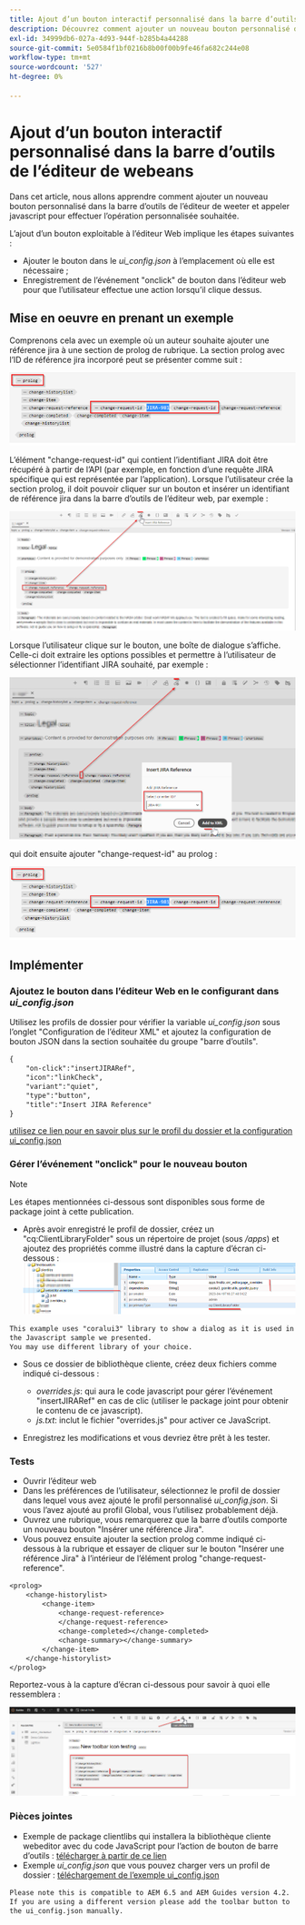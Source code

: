 ```yaml
---
title: Ajout d’un bouton interactif personnalisé dans la barre d’outils de l’éditeur de webeans
description: Découvrez comment ajouter un nouveau bouton personnalisé dans la barre d’outils de l’éditeur de weets et appeler javascript pour l’utiliser de manière personnalisée.
exl-id: 34999db6-027a-4d93-944f-b285b4a44288
source-git-commit: 5e0584f1bf0216b8b00f00b9fe46fa682c244e08
workflow-type: tm+mt
source-wordcount: '527'
ht-degree: 0%

---
```


# Ajout d’un bouton interactif personnalisé dans la barre d’outils de l’éditeur de webeans

Dans cet article, nous allons apprendre comment ajouter un nouveau bouton personnalisé dans la barre d’outils de l’éditeur de weeter et appeler javascript pour effectuer l’opération personnalisée souhaitée.

L’ajout d’un bouton exploitable à l’éditeur Web implique les étapes suivantes :
- Ajouter le bouton dans le *ui_config.json* à l’emplacement où elle est nécessaire ;
- Enregistrement de l’événement &quot;onclick&quot; de bouton dans l’éditeur web pour que l’utilisateur effectue une action lorsqu’il clique dessus.


## Mise en oeuvre en prenant un exemple

Comprenons cela avec un exemple où un auteur souhaite ajouter une référence jira à une section de prolog de rubrique. La section prolog avec l’ID de référence jira incorporé peut se présenter comme suit :

![Section de recherche avec référence d’ID JIRA](../../../assets/authoring/webeditor-add-customtoolbarbutton-prolog-sample.png)

L’élément &quot;change-request-id&quot; qui contient l’identifiant JIRA doit être récupéré à partir de l’API (par exemple, en fonction d’une requête JIRA spécifique qui est représentée par l’application). Lorsque l’utilisateur crée la section prolog, il doit pouvoir cliquer sur un bouton et insérer un identifiant de référence jira dans la barre d’outils de l’éditeur web, par exemple :

![Section Prolog - Ajout d’une référence JIRA](../../../assets/authoring/webeditor-add-customtoolbarbutton-prolog-insertjirareference.png)

Lorsque l’utilisateur clique sur le bouton, une boîte de dialogue s’affiche. Celle-ci doit extraire les options possibles et permettre à l’utilisateur de sélectionner l’identifiant JIRA souhaité, par exemple :

![Section de recherche Ajout de la boîte de dialogue JIRA ID](../../../assets/authoring/webeditor-add-customtoolbarbutton-prolog-insertjirareference-dialog.png)

qui doit ensuite ajouter &quot;change-request-id&quot; au prolog :

![Section de recherche avec référence d’ID JIRA](../../../assets/authoring/webeditor-add-customtoolbarbutton-prolog-sample.png)



## Implémenter


### Ajoutez le bouton dans l’éditeur Web en le configurant dans *ui_config.json*

Utilisez les profils de dossier pour vérifier la variable *ui_config.json* sous l’onglet &quot;Configuration de l’éditeur XML&quot; et ajoutez la configuration de bouton JSON dans la section souhaitée du groupe &quot;barre d’outils&quot;.

```
{
    "on-click":"insertJIRARef",
    "icon":"linkCheck",
    "variant":"quiet",
    "type":"button",
    "title":"Insert JIRA Reference"
}
```

[utilisez ce lien pour en savoir plus sur le profil du dossier et la configuration ui_config.json](https://experienceleague.adobe.com/docs/experience-manager-guides-learn/videos/advanced-user-guide/editor-configuration.html?lang=en)


### Gérer l’événement &quot;onclick&quot; pour le nouveau bouton

>[!NOTE]
>
>Les étapes mentionnées ci-dessous sont disponibles sous forme de package joint à cette publication.



- Après avoir enregistré le profil de dossier, créez un &quot;cq:ClientLibraryFolder&quot; sous un répertoire de projet (sous */apps*) et ajoutez des propriétés comme illustré dans la capture d’écran ci-dessous :
  ![Paramètres de bibliothèque cliente pour webeditor](../../../assets/authoring/webeditor-add-customtoolbarbutton-clientlibrarysettings.png)

```
This example uses "coralui3" library to show a dialog as it is used in the Javascript sample we presented.
You may use different library of your choice.
```

- Sous ce dossier de bibliothèque cliente, créez deux fichiers comme indiqué ci-dessous :
   - *overrides.js*: qui aura le code javascript pour gérer l’événement &quot;insertJIRARef&quot; en cas de clic (utiliser le package joint pour obtenir le contenu de ce javascript).
   - *js.txt*: inclut le fichier &quot;overrides.js&quot; pour activer ce JavaScript.

- Enregistrez les modifications et vous devriez être prêt à les tester.


### Tests

- Ouvrir l’éditeur web
- Dans les préférences de l’utilisateur, sélectionnez le profil de dossier dans lequel vous avez ajouté le profil personnalisé *ui_config.json*. Si vous l’avez ajouté au profil Global, vous l’utilisez probablement déjà.
- Ouvrez une rubrique, vous remarquerez que la barre d’outils comporte un nouveau bouton &quot;Insérer une référence Jira&quot;.
- Vous pouvez ensuite ajouter la section prolog comme indiqué ci-dessous à la rubrique et essayer de cliquer sur le bouton &quot;Insérer une référence Jira&quot; à l’intérieur de l’élément prolog &quot;change-request-reference&quot;.

```
<prolog>
    <change-historylist>
        <change-item>
            <change-request-reference>
            </change-request-reference>
            <change-completed></change-completed>
            <change-summary></change-summary>
        </change-item>
    </change-historylist>
</prolog>
```

Reportez-vous à la capture d’écran ci-dessous pour savoir à quoi elle ressemblera :

![Tester le nouveau bouton](../../../assets/authoring/webeditor-add-customtoolbarbutton-testing.png)


### Pièces jointes

- Exemple de package clientlibs qui installera la bibliothèque cliente webeditor avec du code JavaScript pour l’action de bouton de barre d’outils : [télécharger à partir de ce lien](../../../assets/authoring/webeditor-addbuttonontoolbar-insertjira-clientlib.zip)
- Exemple *ui_config.json* que vous pouvez charger vers un profil de dossier : [téléchargement de l’exemple ui_config.json](../../../assets/authoring/sample_ui_config_Guides4.2-InsertJiraReference.json)

```
Please note this is compatible to AEM 6.5 and AEM Guides version 4.2.
If you are using a different version please add the toolbar button to the ui_config.json manually.
```
